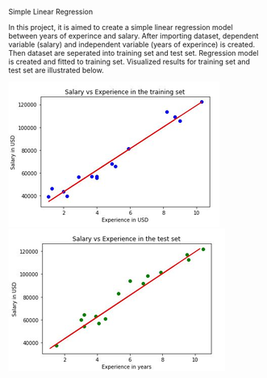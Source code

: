 Simple Linear Regression


In this project, it is aimed to create a simple linear regression model between years of experince and salary. After importing dataset, dependent variable (salary) and independent variable (years of experince) is created. Then dataset are seperated into training set and test set. Regression model is created and fitted to training set. Visualized results for training set and test set are illustrated below.

![alt text](https://github.com/kocaksam/Linear-Regression-Experience-vs-Salary/blob/master/Training%20Set.JPG)
![alt text](https://github.com/kocaksam/Linear-Regression-Experience-vs-Salary/blob/master/Test%20Set.JPG)
